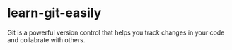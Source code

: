 # learn-git-easily
Git is a powerful version control that helps you track changes in your code and collabrate with others.
